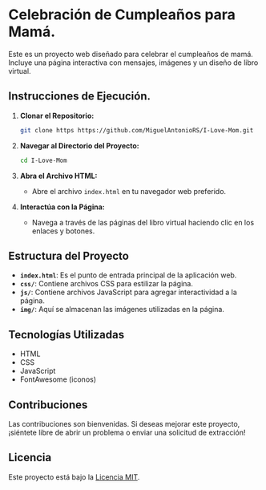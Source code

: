 # Celebración de Cumpleaños para Mamá.

Este es un proyecto web diseñado para celebrar el cumpleaños de mamá. Incluye una página interactiva con mensajes, imágenes y un diseño de libro virtual.

## Instrucciones de Ejecución.

1. **Clonar el Repositorio:** 
    ```bash
    git clone https https://github.com/MiguelAntonioRS/I-Love-Mom.git
    ```

2. **Navegar al Directorio del Proyecto:**
    ```bash
    cd I-Love-Mom
    ```

3. **Abra el Archivo HTML:**
    - Abre el archivo `index.html` en tu navegador web preferido.

4. **Interactúa con la Página:**
    - Navega a través de las páginas del libro virtual haciendo clic en los enlaces y botones.

## Estructura del Proyecto

- **`index.html`**: Es el punto de entrada principal de la aplicación web.
- **`css/`**: Contiene archivos CSS para estilizar la página.
- **`js/`**: Contiene archivos JavaScript para agregar interactividad a la página.
- **`img/`**: Aquí se almacenan las imágenes utilizadas en la página.

## Tecnologías Utilizadas

- HTML
- CSS
- JavaScript
- FontAwesome (iconos)

## Contribuciones

Las contribuciones son bienvenidas. Si deseas mejorar este proyecto, ¡siéntete libre de abrir un problema o enviar una solicitud de extracción!

## Licencia

Este proyecto está bajo la [Licencia MIT](LICENSE).
